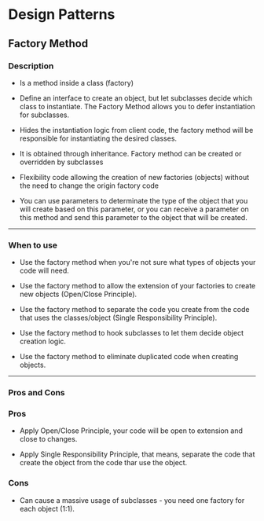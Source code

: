 # Design Patterns

## Factory Method

### Description

- Is a method inside a class (factory)


- Define an interface to create an object,
but let subclasses decide which class to instantiate.
The Factory Method allows you to defer instantiation for subclasses.


- Hides the instantiation logic from client code, the factory method
will be responsible for instantiating the desired classes.


- It is obtained through inheritance.
Factory method can be created or overridden by subclasses


- Flexibility code allowing the creation of new factories (objects)
without the need to change the origin factory code


- You can use parameters to determinate the type of the object that you will create based on this parameter,
or you can receive a parameter on this method and send this parameter to the object that will be created.

---

### When to use

- Use the factory method when you're not sure what types of objects your code will need.


- Use the factory method to allow the extension of your factories to create new objects (Open/Close Principle).


- Use the factory method to separate the code you create from the code that uses the classes/object (Single Responsibility Principle).


- Use the factory method to hook subclasses to let them decide object creation logic.


- Use the factory method to eliminate duplicated code when creating objects.

---

### Pros and Cons

### Pros

- Apply Open/Close Principle, your code will be open to extension and close to changes.


- Apply Single Responsibility Principle, that means, separate the code that create the object from the code thar use the object.


### Cons

- Can cause a massive usage of subclasses - you need one factory for each object (1:1).
